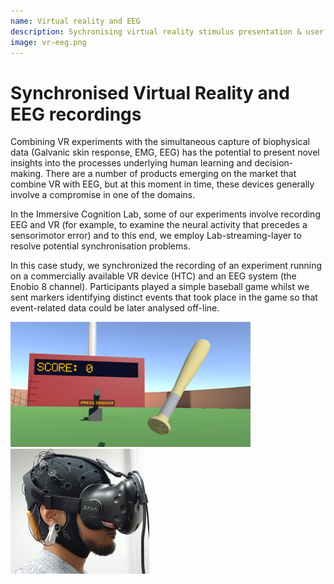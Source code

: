```yaml
---
name: Virtual reality and EEG
description: Sychronising virtual reality stimulus presentation & user interaction with EEG recordings.
image: vr-eeg.png
---
```


# Synchronised Virtual Reality and EEG recordings
 
Combining VR experiments with the simultaneous capture of biophysical data (Galvanic skin response, EMG, EEG) has the potential to present novel insights into the processes underlying human learning and decision-making. There are a number of products emerging on the market that combine VR with EEG, but at this moment in time, these devices generally involve a compromise in one of the domains. 

In the Immersive Cognition Lab, some of our experiments involve recording EEG and VR (for example, to examine the neural activity that precedes a sensorimotor error) and to this end, we employ Lab-streaming-layer to resolve potential synchronisation problems.

In this case study, we synchronized the recording of an experiment running on a commercially available VR device (HTC) and an EEG system (the Enobio 8 channel). Participants played a simple baseball game whilst we sent markers identifying distinct events that took place in the game so that event-related data could be later analysed off-line.


<img src="/static/files/vr-baseball.png" alt="Virtual Reality Baseball Screenshot" height="200"> <img src="/static/files/vr-eeg.jpg" alt="Virtual Reality EEG" height="200">
